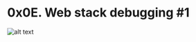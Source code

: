 # 0x0E. Web stack debugging #1

![alt text](https://s3.amazonaws.com/intranet-projects-files/holbertonschool-sysadmin_devops/271/B4eeypV.jpg)
